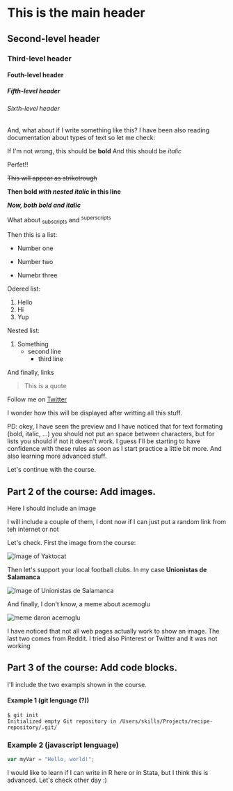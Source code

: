 # This is the main header
## Second-level header
### Third-level header
#### Fouth-level header
##### Fifth-level header
###### Sixth-level header

And, what about if I write something like this?
I have been also reading documentation about types of text so let me check:

If I'm not wrong, this should be **bold**
And this should be *italic*

Perfet!!

~~This will appear as striketrough~~

**Then bold _with nested italic_ in this line**

***Now, both bold and italic***

What about <sub>subscripts</sub> and <sup>superscripts</sup>

Then this is a list:
- Number one
* Number two
+ Numebr three

Odered list:
1. Hello
2. Hi
3. Yup

Nested list:
1. Something
   - second line
     - third line

And finally, links
>This is a quote

Follow me on [Twitter](https://x.com/Angel_SnchzDnl)


I wonder how this will be displayed after writting all this stuff.

PD: okey, I have seen the preview and I have noticed that for text formating (bold, italic, ...) you should not put an space between characters, but for lists you should if not it doesn't work.
I guess I'll be starting to have confidence with these rules as soon as I start practice a little bit more.
And also learning more advanced stuff.


Let's continue with the course.


## Part 2 of the course: Add images.

Here I should include an image

I will include a couple of them, I dont now if I can just put a random link from teh internet or not

Let's check.
First the image from the course:

![Image of Yaktocat](https://octodex.github.com/images/yaktocat.png)

Then let's support your local football clubs. In my case **Unionistas de Salamanca**

![Image of Unionistas de Salamanca](https://external-preview.redd.it/cope-unionistas-de-salamanca-will-pay-homage-to-ud-v0-7gzTGY-sImFh9hVQ44znRHvIwro51hLVtqoM315lQgY.jpg?auto=webp&s=6db5510c04ac5a5992f3e850ea45009e27ce6dfe)

And finally, I don't know, a meme about acemoglu

![meme daron acemoglu](https://preview.redd.it/citing-marx-citing-acemoglu-v0-cj4pfprjbzsd1.jpeg?auto=webp&s=80dc79dce7e1039bd8164394b50ae58f740b463c)


I have noticed that not all web pages actually work to show an image. The last two comes from Reddit. I tried also Pinterest or Twitter and it was not working


## Part 3 of the course: Add code blocks.

I'll include the two exampls shown in the course.

#### Example 1 (git lenguage (?))
```
$ git init
Initialized empty Git repository in /Users/skills/Projects/recipe-repository/.git/
```

### Example 2 (javascript lenguage)
``` javascript
var myVar = "Hello, world!";
```


I would like to learn if I can write in R here or in Stata, but I think this is advanced. Let's check other day :)
